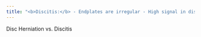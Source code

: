 ```yaml
---
title: "<b>Discitis:</b> - Endplates are irregular - High signal in disc space (bright)   <b>Disc Herniation:</b> - Endplates are intact  - Dark disc space (becomes hypo intense when they degenerate)"
---
```

Disc Herniation vs. Discitis

